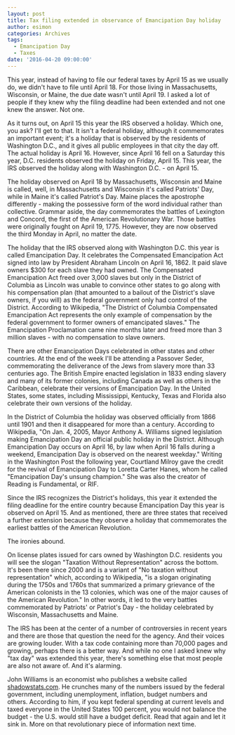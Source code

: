 ```yaml
---
layout: post
title: Tax filing extended in observance of Emancipation Day holiday
author: esimon
categories: Archives
tags:
  - Emancipation Day
  - Taxes
date: '2016-04-20 09:00:00'
---
```

This year, instead of having to file our federal taxes by April 15 as we usually do, we didn't have to file until April 18. For those living in Massachusetts, Wisconsin, or Maine, the due date wasn't until April 19. I asked a lot of people if they knew why the filing deadline had been extended and not one knew the answer. Not one.

As it turns out, on April 15 this year the IRS observed a holiday. Which one, you ask?  I'll get to that. It isn't a federal holiday, although it commemorates an important event; it's a holiday that is observed by the residents of Washington D.C., and it gives all public employees in that city the day off. The actual holiday is April 16. However, since April 16 fell on a Saturday this year, D.C. residents observed the holiday on Friday, April 15.  This year, the IRS observed the holiday along with Washington D.C. - on April 15.

The holiday observed on April 18 by Massachusetts, Wisconsin and Maine is called, well, in Massachusetts and Wisconsin it's called Patriots' Day, while in Maine it's called Patriot's Day. Maine places the apostrophe differently - making the possessive form of the word individual rather than collective. Grammar aside, the day commemorates the battles of Lexington and Concord, the first of the American Revolutionary War. Those battles were originally fought on April 19, 1775. However, they are now observed the third Monday in April, no matter the date.

The holiday that the IRS observed along with Washington D.C. this year is called Emancipation Day. It celebrates the Compensated Emancipation Act signed into law by President Abraham Lincoln on April 16, 1862. It paid slave owners $300 for each slave they had owned. The Compensated Emancipation Act freed over 3,000 slaves but only in the District of Columbia as Lincoln was unable to convince other states to go along with his compensation plan (that amounted to a bailout of the District's slave owners, if you will) as the federal government only had control of the District. According to Wikipedia, "The District of Columbia Compensated Emancipation Act represents the only example of compensation by the federal government to former owners of emancipated slaves." The Emancipation Proclamation came nine months later and freed more than 3 million slaves - with no compensation to slave owners.

There are other Emancipation Days celebrated in other states and other countries. At the end of the week I'll be attending a Passover Seder, commemorating the deliverance of the Jews from slavery more than 33 centuries ago. The British Empire enacted legislation in 1833 ending slavery and many of its former colonies, including Canada as well as others in the Caribbean, celebrate their versions of Emancipation Day. In the United States, some states, including Mississippi, Kentucky, Texas and Florida also celebrate their own versions of the holiday.

In the District of Columbia the holiday was observed officially from 1866 until 1901 and then it disappeared for more than a century. According to Wikipedia, "On Jan. 4, 2005, Mayor Anthony A. Williams signed legislation making Emancipation Day an official public holiday in the District. Although Emancipation Day occurs on April 16, by law when April 16 falls during a weekend, Emancipation Day is observed on the nearest weekday." Writing in the Washington Post the following year, Courtland Milroy gave the credit for the revival of Emancipation Day to Loretta Carter Hanes, whom he called "Emancipation Day's unsung champion." She was also the creator of Reading is Fundamental, or RIF.

Since the IRS recognizes the District's holidays, this year it extended the filing deadline for the entire country because Emancipation Day this year is observed on April 15. And as mentioned, there are three states that received a further extension because they observe a holiday that commemorates the earliest battles of the American Revolution.

The ironies abound.

On license plates issued for cars owned by Washington D.C. residents you will see the slogan "Taxation Without Representation" across the bottom. It's been there since 2000 and is a variant of "No taxation without representation" which, according to Wikipedia, "is a slogan originating during the 1750s and 1760s that summarized a primary grievance of the American colonists in the 13 colonies, which was one of the major causes of the American Revolution." In other words, it led to the very battles commemorated by Patriots' or Patriot's Day - the holiday celebrated by Wisconsin, Massachusetts and Maine.

The IRS has been at the center of a number of controversies in recent years and there are those that question the need for the agency. And their voices are growing louder. With a tax code containing more than 70,000 pages and growing, perhaps there is a better way. And while no one I asked knew why "tax day" was extended this year, there's something else that most people are also not aware of. And it's alarming.

John Williams is an economist who publishes a website called [shadowstats.com](https://shadowstats.com). He crunches many of the numbers issued by the federal government, including unemployment, inflation, budget numbers and others. According to him, if you kept federal spending at current levels and taxed everyone in the United States 100 percent, you would not balance the budget - the U.S. would still have a budget deficit. Read that again and let it sink in. More on that revolutionary piece of information next time.


